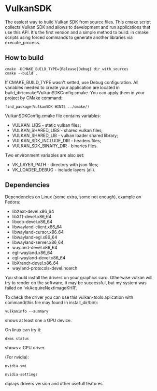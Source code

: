 # VulkanSDK

The easiest way to build Vulkan SDK from source files.
This cmake script collects Vulkan SDK and allows to development and run applications that use this API.
It's the first version and a simple method to build: in cmake scripts using forced commands to generate another libraries via execute_process.   

## How to build

```
cmake -DCMAKE_BUILD_TYPE={Release|Debug} dir_with_sources 
cmake --build .
```

If CMAKE_BUILD_TYPE wasn't setted, use Debug configuration.
All variables needed to create your application are located in build_dir/cmake/VulkanSDKConfig.cmake. 
You can apply them in your project by CMake command: 

```
find_package(VulkanSDK HINTS ../cmake/)
```

VulkanSDKConfig.cmake file contains variables: 
- VULKAN_LIBS - static vulkan files;
- VULKAN_SHARED_LIBS - shared vulkan files;
- VULKAN_SHARED_LIB - vulkan loader shared library;
- VULKAN_SDK_INCLUDE_DIR - headers files;
- VULKAN_SDK_BINARY_DIR - binaries files.

Two environment variables are also set: 
* VK_LAYER_PATH - directory with json files;
* VK_LOADER_DEBUG - include layers (all). 

## Dependencies

Dependencies on Linux (some extra, some not enough), example on Fedora:

* libXext-devel.x86_64
* libX11-devel.x86_64
* libxcb-devel.x86_64
* libwayland-client.x86_64
* libwayland-cursor.x86_64
* libwayland-egl.x86_64
* libwayland-server.x86_64
* wayland-devel.x86_64
* egl-wayland.x86_64 
* egl-wayland-devel.x86_64
* libXrandr-devel.x86_64
* wayland-protocols-devel.noarch

You should install the drivers on your graphics card. Otherwise vulkan will try to render on the software, it may be successful, but my system was failed on 'vkAcquireNextImageKHR'.

To check the driver you can use this vulkan-tools aplication with command(this file may found in install_dir/bin):

```
vulkaninfo --summary
```
shows at least one a GPU device.

On linux can try it:
```
dkms status
```
 shows a GPU driver.

(For nvidia):

```
nvidia-smi
```

```
nvidia-settings
``` 

diplays drivers version and other usefull features.